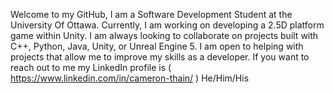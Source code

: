 Welcome to my GitHub, I am a Software Development Student at the University Of Ottawa. Currently, I am working on developing a 2.5D platform game within Unity. I am always looking to collaborate on projects built with C++, Python, Java, Unity, or Unreal Engine 5. I am open to helping with projects that allow me to improve my skills as a developer. If you want to reach out to me my LinkedIn profile is
( https://www.linkedin.com/in/cameron-thain/ )
He/Him/His
